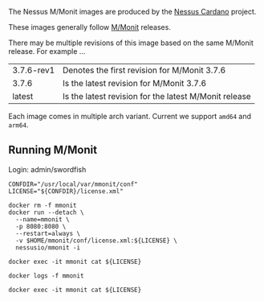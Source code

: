 
The Nessus M/Monit images are produced by the [Nessus Cardano](https://github.com/tdiesler/nessus-cardano) project.

These images generally follow [M/Monit](https://www.mmonit.com/download/) releases.

There may be multiple revisions of this image based on the same M/Monit release. For example ...

|              |                                                                                                                           |
|:-------------|:--------------------------------------------------------------------------------------------------------------------------|
| 3.7.6-rev1   | Denotes the first revision for M/Monit 3.7.6 |
| 3.7.6        | Is the latest revision for M/Monit 3.7.6 |
| latest       | Is the latest revision for the latest M/Monit release |

Each image comes in multiple arch variant. Current we support `amd64` and `arm64`.

## Running M/Monit

Login: admin/swordfish

```
CONFDIR="/usr/local/var/mmonit/conf"
LICENSE="${CONFDIR}/license.xml"

docker rm -f mmonit
docker run --detach \
  --name=mmonit \
  -p 8080:8080 \
  --restart=always \
  -v $HOME/mmonit/conf/license.xml:${LICENSE} \
  nessusio/mmonit -i

docker exec -it mmonit cat ${LICENSE}

docker logs -f mmonit

docker exec -it mmonit cat ${LICENSE}
```

